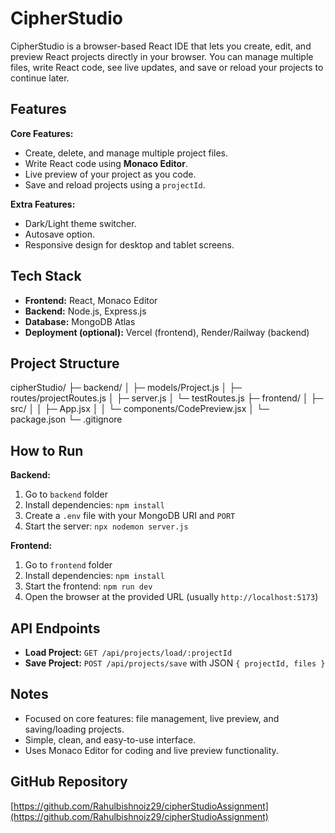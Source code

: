 # CipherStudio

CipherStudio is a browser-based React IDE that lets you create, edit, and preview React projects directly in your browser. You can manage multiple files, write React code, see live updates, and save or reload your projects to continue later.

## Features

**Core Features:**
- Create, delete, and manage multiple project files.
- Write React code using **Monaco Editor**.
- Live preview of your project as you code.
- Save and reload projects using a `projectId`.

**Extra Features:**
- Dark/Light theme switcher.
- Autosave option.
- Responsive design for desktop and tablet screens.

## Tech Stack

- **Frontend:** React, Monaco Editor  
- **Backend:** Node.js, Express.js  
- **Database:** MongoDB Atlas  
- **Deployment (optional):** Vercel (frontend), Render/Railway (backend)

## Project Structure

cipherStudio/
├─ backend/
│ ├─ models/Project.js
│ ├─ routes/projectRoutes.js
│ ├─ server.js
│ └─ testRoutes.js
├─ frontend/
│ ├─ src/
│ │ ├─ App.jsx
│ │ └─ components/CodePreview.jsx
│ └─ package.json
└─ .gitignore




## How to Run

**Backend:**
1. Go to `backend` folder  
2. Install dependencies: `npm install`  
3. Create a `.env` file with your MongoDB URI and `PORT`  
4. Start the server: `npx nodemon server.js`  

**Frontend:**
1. Go to `frontend` folder  
2. Install dependencies: `npm install`  
3. Start the frontend: `npm run dev`  
4. Open the browser at the provided URL (usually `http://localhost:5173`)  

## API Endpoints

- **Load Project:** `GET /api/projects/load/:projectId`  
- **Save Project:** `POST /api/projects/save` with JSON `{ projectId, files }`  

## Notes

- Focused on core features: file management, live preview, and saving/loading projects.  
- Simple, clean, and easy-to-use interface.  
- Uses Monaco Editor for coding and live preview functionality.

## GitHub Repository

[https://github.com/Rahulbishnoiz29/cipherStudioAssignment](https://github.com/Rahulbishnoiz29/cipherStudioAssignment)
